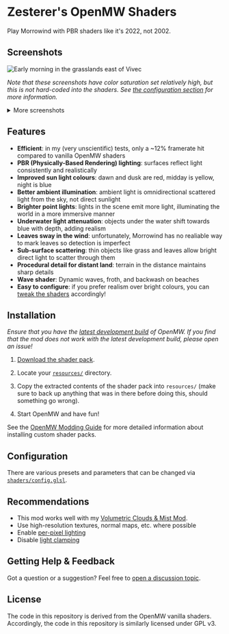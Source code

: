 # Zesterer's OpenMW Shaders

Play Morrowind with PBR shaders like it's 2022, not 2002.

## Screenshots

![Early morning in the grasslands east of Vivec](https://i.imgur.com/09AvjA6.png)

*Note that these screenshots have color saturation set relatively high, but this is not hard-coded into the shaders. See
[the configuration section](#configuration) for more information.*

<details>
    <summary>More screenshots</summary>
    <img src="https://i.imgur.com/CGpw7mC.png" alt="Dusk from the cantons of Vivec">
    <img src="https://i.imgur.com/eZNMSha.png" alt="A night with the guars outside Vivec">
    <img src="https://i.imgur.com/01WujVO.png" alt="A mid-afternoon view of Vivec, looking south">
    <img src="https://i.imgur.com/6v5QQf9.png" alt="Vivec's waistworks">
    <img src="https://i.imgur.com/cJ94PHK.png" alt="Midnight in Balmora">
    <img src="https://i.imgur.com/Ypxz3oj.png" alt="Dawn breaks in Balmora">
    <img src="https://i.imgur.com/WeZGIGe.png" alt="Light attenuation in water">
</details>

## Features

- **Efficient**: in my (very unscientific) tests, only a ~12% framerate hit compared to vanilla OpenMW shaders
- **PBR (Physically-Based Rendering) lighting**: surfaces reflect light consistently and realistically
- **Improved sun light colours**: dawn and dusk are red, midday is yellow, night is blue
- **Better ambient illumination**: ambient light is omnidirectional scattered light from the sky, not direct sunlight
- **Brighter point lights**: lights in the scene emit more light, illuminating the world in a more immersive manner
- **Underwater light attenuation**: objects under the water shift towards blue with depth, adding realism
- **Leaves sway in the wind**: unfortunately, Morrowind has no realiable way to mark leaves so detection is imperfect
- **Sub-surface scattering**: thin objects like grass and leaves allow bright direct light to scatter through them
- **Procedural detail for distant land**: terrain in the distance maintains sharp details
- **Wave shader**: Dynamic waves, froth, and backwash on beaches
- **Easy to configure**: if you prefer realism over bright colours, you can [tweak the shaders](#configuration) accordingly!

## Installation

*Ensure that you have the [latest development build](https://openmw.org/downloads/) of OpenMW. If you find that the mod
does not work with the latest development build, please open an issue!*

1. [Download the shader pack](https://github.com/zesterer/openmw-shaders/archive/refs/heads/main.zip).

2. Locate your [`resources/`](https://modding-openmw.com/tips/custom-shaders/#installing) directory.

3. Copy the extracted contents of the shader pack into `resources/` (make sure to back up anything that was in there
before doing this, should something go wrong).

4. Start OpenMW and have fun!

See the [OpenMW Modding Guide](https://modding-openmw.com/tips/custom-shaders/#installing) for more detailed information
about installing custom shader packs.

## Configuration

There are various presets and parameters that can be changed via
[`shaders/config.glsl`](https://github.com/zesterer/openmw-shaders/blob/main/shaders/config.glsl).

## Recommendations

- This mod works well with my [Volumetric Clouds & Mist Mod](https://github.com/zesterer/openmw-volumetric-clouds).
- Use high-resolution textures, normal maps, etc. where possible
- Enable [per-pixel lighting](https://openmw.readthedocs.io/en/stable/reference/modding/settings/shaders.html#force-per-pixel-lighting)
- Disable [light clamping](https://openmw.readthedocs.io/en/stable/reference/modding/settings/shaders.html#clamp-lighting)

## Getting Help & Feedback

Got a question or a suggestion? Feel free to [open a discussion topic](https://github.com/zesterer/openmw-shaders/discussions/new).

## License

The code in this repository is derived from the OpenMW vanilla shaders. Accordingly, the code in this repository is similarly licensed under GPL v3.

